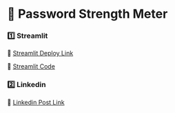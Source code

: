 # 🚀 Password Strength Meter

### 1️⃣ Streamlit

📌 [Streamlit Deploy Link](https://password-strength-zubair-ahmed.streamlit.app/?embed_options=dark_theme)

📌 [Streamlit Code](https://github.com/Zubair72AR/python-projects/blob/main/CLASS_PROJECTS/02_password_strength_meter/app.py)

### 2️⃣ Linkedin

📌 [Linkedin Post Link](https://www.linkedin.com/posts/zubair-ahmed-06aa13194_projectabr02abrpasswordabrstrengthabrmeter-activity-7304765520183017472-H5lg?utm_source=share&utm_medium=member_desktop&rcm=ACoAAC22XZIBQ0a5Md61VVi5F2CIGwUHTVIsTa0)
